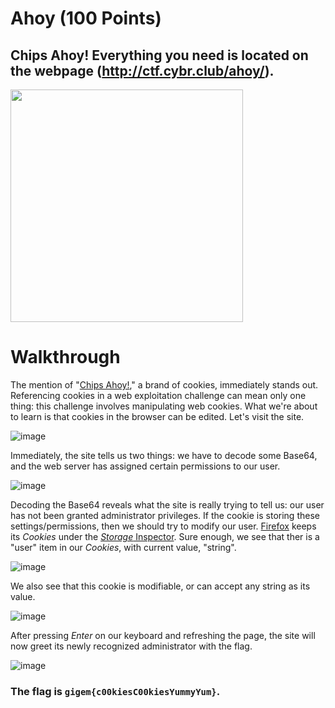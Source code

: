 # Ahoy (100 Points)
## Chips Ahoy! Everything you need is located on the webpage (http://ctf.cybr.club/ahoy/).

<img width="372" src=https://user-images.githubusercontent.com/99063625/158117541-99c531c7-88a9-445a-a13f-cb531de7728f.png>

# Walkthrough

The mention of "[Chips Ahoy!](https://www.snackworks.com/brands/chips-ahoy?Brand=CHIPS%20AHOY!)," a brand of cookies, immediately stands out. Referencing cookies in a web exploitation challenge can mean only one thing: this challenge involves manipulating web cookies. What we're about to learn is that cookies in the browser can be edited. Let's visit the site. 

![image](https://user-images.githubusercontent.com/99063625/158129840-618e8bf7-36be-4f7e-bcf9-d2dbf73739fc.png)

Immediately, the site tells us two things: we have to decode some Base64, and the web server has assigned certain permissions to our user. 

![image](https://user-images.githubusercontent.com/99063625/158131196-206cc3c8-79b0-4fed-89dc-35e3c6cf2f16.png)

Decoding the Base64 reveals what the site is really trying to tell us: our user has not been granted administrator privileges. If the cookie is storing these settings/permissions, then we should try to modify our user. [Firefox](https://www.mozilla.org/en-US/firefox/products/) keeps its *Cookies* under the [*Storage* Inspector](https://developer.mozilla.org/en-US/docs/Tools/Storage_Inspector). Sure enough, we see that ther is a "user" item in our *Cookies*, with current value, "string". 
 
![image](https://user-images.githubusercontent.com/99063625/158132758-6ce61e3c-e8ab-4f70-b1ac-5573a009f103.png)

We also see that this cookie is modifiable, or can accept any string as its value.

![image](https://user-images.githubusercontent.com/99063625/158134110-a82448a1-7f04-4505-8afc-eb66ed8f42f4.png)

After pressing *Enter* on our keyboard and refreshing the page, the site will now greet its newly recognized administrator with the flag.

![image](https://user-images.githubusercontent.com/99063625/158134449-dcc433fd-c43a-42bf-8372-9c5a7b50830a.png)

### The flag is ```gigem{c00kiesC00kiesYummyYum}```.
